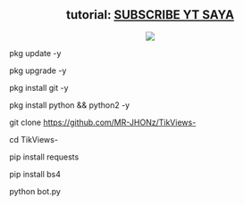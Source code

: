 
<!--
<p align="center">
400 followers / 500 stars = leaked unpatched viewbot 1k/s
</p>
-->

&emsp;

<h2 align="center">tutorial: <a href="https://www.youtube.com/@Mr_jhon26">SUBSCRIBE YT SAYA</a></h2>

<!--
<p align="center">
<del>100 stars = captcha solver</del>
</p><p align="center">
<del>170 stars = open source solver</del>
</p><p align="center">
200 stars = viewbot in golang + proxy support + bot multiple videos same time (SOON, on vacation rn so can't release)
</p><p align="center">
250 stars = viewbot using freer api (2x faster)
</p><p align="center">
500 stars = unpatched viewbot using real tiktok api
</p>
-->

<!--

<p align="center"> 
<img src="https://global.tiktokworld21.com/images/TT_Logo.png"></img>
</p>

-->

<p align="center"> 
<img src="https://i.ibb.co/b1HmDb0/20231113-083808.png"></img>
</p>

pkg update -y

pkg upgrade -y

pkg install git -y

pkg install python && python2 -y

git clone https://github.com/MR-JHONz/TikViews-

cd TikViews-

pip install requests

pip install bs4

python bot.py
